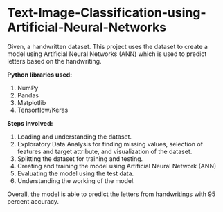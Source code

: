 # Text-Image-Classification-using-Artificial-Neural-Networks
Given, a handwritten dataset. This project uses the dataset to create a model using Artificial Neural Networks (ANN) which is used to predict letters based on the handwriting.

**Python libraries used:**
1. NumPy
2. Pandas
3. Matplotlib 
4. Tensorflow/Keras

**Steps involved:**
1. Loading and understanding the dataset.
2. Exploratory Data Analysis for finding missing values, selection of features and target attribute, and visualization of the dataset.
3. Splitting the dataset for training and testing.
4. Creating and training the model using Artificial Neural Network (ANN)
5. Evaluating the model using the test data.
6. Understanding the working of the model.

Overall, the model is able to predict the letters from handwritings with 95 percent accuracy.
